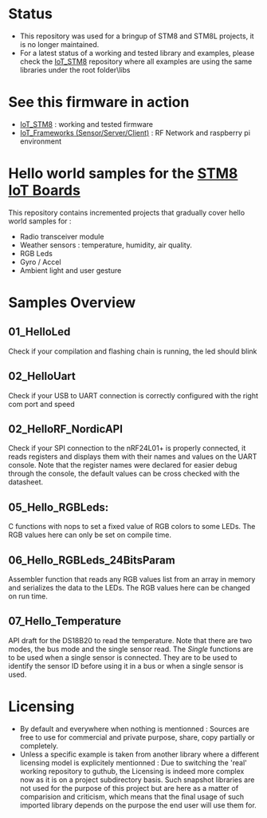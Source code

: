 # Status
- This repository was used for a bringup of STM8 and STM8L projects, it is no longer maintained.
- For a latest status of a working and tested library and examples, please check the [IoT_STM8](https://github.com/HomeSmartMesh/IoT_STM8) repository where all examples are using the same libraries under the root folder\libs


# See this firmware in action 
- [IoT_STM8](https://github.com/HomeSmartMesh/IoT_STM8) : working and tested firmware
- [IoT_Frameworks (Sensor/Server/Client)](https://github.com/wassfila/IoT_Frameworks) : RF Network and raspberry pi environment

# Hello world samples for the [STM8 IoT Boards](https://github.com/wassfila/STM8_IoT_Boards)
This repository contains incremented projects that gradually cover hello world samples for :
 - Radio transceiver module
 - Weather sensors : temperature, humidity, air quality.
 - RGB Leds
 - Gyro / Accel
 - Ambient light and user gesture

# Samples Overview
## 01_HelloLed
Check if your compilation and flashing chain is running, the led should blink

## 02_HelloUart
Check if your USB to UART connection is correctly configured with the right com port and speed

## 02_HelloRF_NordicAPI
Check if your SPI connection to the nRF24L01+ is properly connected, it reads registers and displays them with their names and values on the UART console.
Note that the register names were declared for easier debug through the console, the default values can be cross checked with the datasheet.

## 05_Hello_RGBLeds:
C functions with nops to set a fixed value of RGB colors to some LEDs. The RGB values here can only be set on compile time.

## 06_Hello_RGBLeds_24BitsParam
Assembler function that reads any RGB values list from an array in memory and serializes the data to the LEDs. The RGB values here can be changed on run time.

## 07_Hello_Temperature
API draft for the DS18B20 to read the temperature. Note that there are two modes, the bus mode and the single sensor read.
The _Single_ functions are to be used when a single sensor is connected. They are to be used to identify the sensor ID before using it in a bus or when a single sensor is used.

# Licensing
- By default and everywhere when nothing is mentionned : Sources are free to use for commercial and private purpose, share, copy partially or completely.
- Unless a specific example is taken from another library where a different licensing model is explicitely mentionned : Due to switching the 'real' working repository to guthub, the Licensing is indeed more complex now as it is on a project subdirectory basis. Such snapshot libraries are not used for the purpose of this project but are here as a matter of comparision and criticism, which means that the final usage of such imported library depends on the purpose the end user will use them for.
